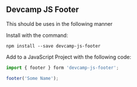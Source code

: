 ## Devcamp JS Footer

This should be uses in the following manner

Install with the command:

```
npm install --save devcamp-js-footer
```

Add to a JavaScript Project with the following code:

```javascript
import { footer } form 'devcamp-js-footer';

footer('Some Name');
```
